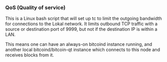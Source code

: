 ### QoS (Quality of service) ###

This is a Linux bash script that will set up tc to limit the outgoing bandwidth for connections to the Lokal network. It limits outbound TCP traffic with a source or destination port of 9999, but not if the destination IP is within a LAN.

This means one can have an always-on bitcoind instance running, and another local bitcoind/bitcoin-qt instance which connects to this node and receives blocks from it.
